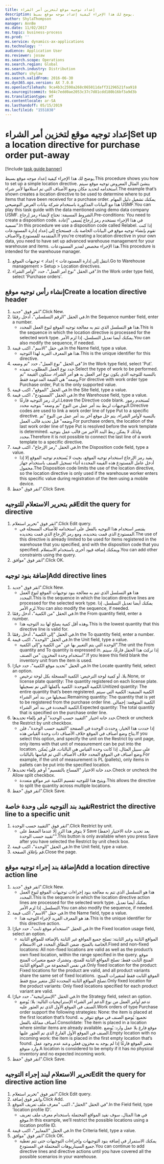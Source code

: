 ```yaml
---
title: إعداد توجيه موقع لتخزين أمر الشراء
description: يوضح لك هذا الإجراء كيفية إعداد موجه موقع بسيط.
author: ShylaThompson
manager: AnnBe
ms.date: 11/02/2017
ms.topic: business-process
ms.prod: ''
ms.service: dynamics-ax-applications
ms.technology: ''
audience: Application User
ms.reviewer: josaw
ms.search.scope: Operations
ms.search.region: Global
ms.search.industry: Distribution
ms.author: shylaw
ms.search.validFrom: 2016-06-30
ms.dyn365.ops.version: AX 7.0.0
ms.openlocfilehash: 9ca4b3c2598a268c065011daff31296521faa918
ms.sourcegitcommit: 9d4c7edd0ae2053c37c7d81cdd180b16bf3a9d3b
ms.translationtype: HT
ms.contentlocale: ar-SA
ms.lasthandoff: 05/15/2019
ms.locfileid: "1551838"
---
```

# <a name="set-up-a-location-directive-for-purchase-order-put-away"></a><span data-ttu-id="1d07a-103">إعداد توجيه موقع لتخزين أمر الشراء</span><span class="sxs-lookup"><span data-stu-id="1d07a-103">Set up a location directive for purchase order put-away</span></span>

[!include [task guide banner](../../includes/task-guide-banner.md)]

<span data-ttu-id="1d07a-104">يوضح لك هذا الإجراء كيفية إعداد موجه موقع بسيط.</span><span class="sxs-lookup"><span data-stu-id="1d07a-104">This procedure shows you how to set up a simple location directive.</span></span> <span data-ttu-id="1d07a-105">ينشئ المثال المعروض توجيه موقع سيتم استخدامه لتحديد مكان وضع الأصناف التي تم استلامها لأمر شراء.</span><span class="sxs-lookup"><span data-stu-id="1d07a-105">The example that’s shown creates a location directive to be used to determine where to put items that have been received for a purchase order.</span></span> <span data-ttu-id="1d07a-106">يمكنك تشغيل دليل المهام هذا مع البيانات المذكورة باستخدام شركة بيانات العرض التوضيحي USMF.</span><span class="sxs-lookup"><span data-stu-id="1d07a-106">You can play this task guide with the data mentioned using demo data company USMF.</span></span> <span data-ttu-id="1d07a-107">الشروط المسبقة: تحتاج لإنشاء رمز إرجاع.</span><span class="sxs-lookup"><span data-stu-id="1d07a-107">Pre-conditions: You need to create a disposition code.</span></span> <span data-ttu-id="1d07a-108">في هذا الإجراء نستخدم رمز إرجاع يُسمى "إعادة تسمية".</span><span class="sxs-lookup"><span data-stu-id="1d07a-108">In this procedure we use a disposition code called Relabel.</span></span> <span data-ttu-id="1d07a-109">إذا كنت تقوم بإنشاء توجيه موقع في البيانات الخاصة بك، فستحتاج إلى إعداد إدارة المستودعات المتقدمة للمستودع والأصناف.</span><span class="sxs-lookup"><span data-stu-id="1d07a-109">If you’re creating a location directive in your own data, you need to have set up advanced warehouse management for your warehouse and items.</span></span>  <span data-ttu-id="1d07a-110">هذا الإجراء مخصص لمدير المستودعات.</span><span class="sxs-lookup"><span data-stu-id="1d07a-110">This procedure is intended for the warehouse manager.</span></span>

1. <span data-ttu-id="1d07a-111">انتقل إلى إدارة المستودعات > إعداد > توجيهات الموقع‬.</span><span class="sxs-lookup"><span data-stu-id="1d07a-111">Go to Warehouse management > Setup > Location directives.</span></span>
2. <span data-ttu-id="1d07a-112">في الحقل "نوع أمر العمل"، حدد "أوامر الشراء".</span><span class="sxs-lookup"><span data-stu-id="1d07a-112">In the Work order type field, select 'Purchase orders'.</span></span>

## <a name="create-a-location-directive-header"></a><span data-ttu-id="1d07a-113">إنشاء رأس توجيه موقع</span><span class="sxs-lookup"><span data-stu-id="1d07a-113">Create a location directive header</span></span>
1. <span data-ttu-id="1d07a-114">انقر فوق "جديد".</span><span class="sxs-lookup"><span data-stu-id="1d07a-114">Click New.</span></span>
2. <span data-ttu-id="1d07a-115">في الحقل "الرقم التسلسلي"، أدخل رقمًا.</span><span class="sxs-lookup"><span data-stu-id="1d07a-115">In the Sequence number field, enter a number.</span></span>
    * <span data-ttu-id="1d07a-116">هذا هو التسلسل الذي تتم به معالجة توجيه الموقع لنوع العمل المحدد.</span><span class="sxs-lookup"><span data-stu-id="1d07a-116">This is the sequence in which the location directive is processed for the selected work type.</span></span> <span data-ttu-id="1d07a-117">يمكنك أيضا تعديل التسلسل، إذا لزم الأمر.</span><span class="sxs-lookup"><span data-stu-id="1d07a-117">You can also modify the sequence, if needed.</span></span>  
3. <span data-ttu-id="1d07a-118">في حقل "الاسم"، اكتب قيمة.</span><span class="sxs-lookup"><span data-stu-id="1d07a-118">In the Name field, type a value.</span></span>
    * <span data-ttu-id="1d07a-119">هذا هو المعرف الفريد لهذا التوجيه.</span><span class="sxs-lookup"><span data-stu-id="1d07a-119">This is the unique identifier for this directive.</span></span>  
4. <span data-ttu-id="1d07a-120">في الحقل "نوع العمل"، حدد "تم وضعه".</span><span class="sxs-lookup"><span data-stu-id="1d07a-120">In the Work type field, select 'Put'.</span></span>
    * <span data-ttu-id="1d07a-121">حدد نوع العمل المطلوب تنفيذه.</span><span class="sxs-lookup"><span data-stu-id="1d07a-121">Select the type of work to be performed.</span></span> <span data-ttu-id="1d07a-122">بالنسبة للتوجيه الذي يكون نوع أمر العمل به هو أمر الشراء، ستكون القيمة "تم وضعه" هي القيمة المدعومة فقط.</span><span class="sxs-lookup"><span data-stu-id="1d07a-122">For directive with work order type Purchase order, Put is the only supported value.</span></span>  
5. <span data-ttu-id="1d07a-123">في الحقل "الموقع"، اكتب قيمة.</span><span class="sxs-lookup"><span data-stu-id="1d07a-123">In the Site field, type a value.</span></span>
6. <span data-ttu-id="1d07a-124">في الحقل "المستودع"، اكتب قيمة.</span><span class="sxs-lookup"><span data-stu-id="1d07a-124">In the Warehouse field, type a value.</span></span>
    * <span data-ttu-id="1d07a-125">اترك رمز التوجيه فارغًا.</span><span class="sxs-lookup"><span data-stu-id="1d07a-125">Leave the Directive code blank.</span></span>  <span data-ttu-id="1d07a-126">تُستخدم رموز التوجيهات لربط بند أمر عمل من النوع "تم وضعه" بتوجيه محدد.</span><span class="sxs-lookup"><span data-stu-id="1d07a-126">Directive codes are used to link a work order line of type Put to a specific directive.</span></span> <span data-ttu-id="1d07a-127">بالنسبة لأوامر الشراء، يتم حل موقع آخر بند أمر عمل من النوع "تم وضعه" قبل تحديد قالب العمل.</span><span class="sxs-lookup"><span data-stu-id="1d07a-127">For purchase orders, the location of the last work order line of type Put is resolved before the work template is determined.</span></span> <span data-ttu-id="1d07a-128">ولذلك لا يمكن ربط البند الأخير من قالب عمل بتوجيه محدد.</span><span class="sxs-lookup"><span data-stu-id="1d07a-128">Therefore it is not possible to connect the last line of a work template to a specific directive.</span></span>   
7. <span data-ttu-id="1d07a-129">في الحقل "رمز الإرجاع"، اكتب قيمة.</span><span class="sxs-lookup"><span data-stu-id="1d07a-129">In the Disposition code field, type a value.</span></span>
    * <span data-ttu-id="1d07a-130">يقيد رمز الإرجاع استخدام توجيه الموقع، بحيث لا يُستخدم توجيه الموقع إلا إذا أدخل عامل المستودع هذه القيمة المحددة أثناء تسجيل الصنف باستخدام جهاز محمول.</span><span class="sxs-lookup"><span data-stu-id="1d07a-130">The Disposition code limits the use of the location directive, so the location directive is only used if the warehouse worker enters this specific value during registration of the item using a mobile device.</span></span>  
8. <span data-ttu-id="1d07a-131">انقر فوق "حفظ".</span><span class="sxs-lookup"><span data-stu-id="1d07a-131">Click Save.</span></span>

## <a name="edit-the-query-for-directive"></a><span data-ttu-id="1d07a-132">قم بتحرير الاستعلام للتوجيه</span><span class="sxs-lookup"><span data-stu-id="1d07a-132">Edit the query for directive</span></span>
1. <span data-ttu-id="1d07a-133">انقر فوق "تحرير استعلام".</span><span class="sxs-lookup"><span data-stu-id="1d07a-133">Click Edit query.</span></span>
    * <span data-ttu-id="1d07a-134">يقتصر استخدام هذا التوجيه بالفعل على استخدامه للأصناف المسجلة في المستودع الذي قمت بتحديده، ومع رمز الإرجاع الذي قمت بتحديده.</span><span class="sxs-lookup"><span data-stu-id="1d07a-134">The use of this directive is already limited to be used for items registered in the warehouse that you specified, and with the disposition code that you specified.</span></span> <span data-ttu-id="1d07a-135">ويمكنك إضافة قيود أخرى باستخدام الاستعلام.</span><span class="sxs-lookup"><span data-stu-id="1d07a-135">You can add other constraints using the query.</span></span>  
2. <span data-ttu-id="1d07a-136">انقر فوق "موافق".</span><span class="sxs-lookup"><span data-stu-id="1d07a-136">Click OK.</span></span>

## <a name="add-directive-lines"></a><span data-ttu-id="1d07a-137">إضافة بنود توجيه</span><span class="sxs-lookup"><span data-stu-id="1d07a-137">Add directive lines</span></span>
1. <span data-ttu-id="1d07a-138">انقر فوق "جديد".</span><span class="sxs-lookup"><span data-stu-id="1d07a-138">Click New.</span></span>
    * <span data-ttu-id="1d07a-139">هذا هو التسلسل الذي تتم به معالجة بنود توجيهات الموقع لنوع العمل المحدد.</span><span class="sxs-lookup"><span data-stu-id="1d07a-139">This is the sequence in which the location directive lines are processed for the selected work type.</span></span> <span data-ttu-id="1d07a-140">يمكنك أيضا تعديل التسلسل، إذا لزم الأمر.</span><span class="sxs-lookup"><span data-stu-id="1d07a-140">You can also modify the sequence, if needed.</span></span>  
2. <span data-ttu-id="1d07a-141">في الحقل "من الكمية"، أدخل رقمًا.</span><span class="sxs-lookup"><span data-stu-id="1d07a-141">In the From quantity field, enter a number.</span></span>
    * <span data-ttu-id="1d07a-142">وهذه أقل كمية يصلح لها بند التوجيه هذا.</span><span class="sxs-lookup"><span data-stu-id="1d07a-142">This is the lowest quantity that this directive line is valid for.</span></span>  
3. <span data-ttu-id="1d07a-143">في الحقل "إلى الكمية"، أدخل رقمًا.</span><span class="sxs-lookup"><span data-stu-id="1d07a-143">In the To quantity field, enter a number.</span></span>
4. <span data-ttu-id="1d07a-144">في الحقل "الوحدة"، اكتب قيمة.</span><span class="sxs-lookup"><span data-stu-id="1d07a-144">In the Unit field, type a value.</span></span>
    * <span data-ttu-id="1d07a-145">الوحدة التي يتم التعبير بها عن "من الكمية و"إلى الكمية".</span><span class="sxs-lookup"><span data-stu-id="1d07a-145">The unit the From quantity and To quantity is expressed in.</span></span> <span data-ttu-id="1d07a-146">إذا تركتَ هذا الحقل فارغًا، سيتم استخدام وحدة المخزون "من الصنف".</span><span class="sxs-lookup"><span data-stu-id="1d07a-146">If you leave this field blank the inventory unit from the item is used.</span></span>  
5. <span data-ttu-id="1d07a-147">في الحقل "تحديد موقع الكمية"، حدد خيارًا.</span><span class="sxs-lookup"><span data-stu-id="1d07a-147">In the Locate quantity field, select an option.</span></span>
    * <span data-ttu-id="1d07a-148">بلا، أو كمية لوحة الترخيص: الكمية المسجلة بكل لوحة ترخيص.</span><span class="sxs-lookup"><span data-stu-id="1d07a-148">None, or license plate quantity: The quantity registered on each license plate.</span></span> <span data-ttu-id="1d07a-149">الكمية الموحدة: الكمية بأكملها التي تم تسجيلها.</span><span class="sxs-lookup"><span data-stu-id="1d07a-149">Unitized quantity: The entire quantity that’s been registered.</span></span> <span data-ttu-id="1d07a-150">الكمية المتبقية: الكمية التي سيتم تسجيلها من بند أمر الشراء.</span><span class="sxs-lookup"><span data-stu-id="1d07a-150">Remaining quantity: The quantity that is yet to be registered from the purchase order line.</span></span> <span data-ttu-id="1d07a-151">الكمية المتوقعة: إجمالي الكمية المحددة في بند أمر الشراء.</span><span class="sxs-lookup"><span data-stu-id="1d07a-151">Expected quantity: The total quantity that is specified on the purchase order line.</span></span>  
6. <span data-ttu-id="1d07a-152">حدد خانة اختيار "التقييد حسب الوحدة" أو قم بإلغاء تحديدها.</span><span class="sxs-lookup"><span data-stu-id="1d07a-152">Check or uncheck the Restrict by unit checkbox.</span></span>
    * <span data-ttu-id="1d07a-153">إذا حددت هذا الخيار، وحددتَ الوحدة في الصفحة "التقييد حسب الوحدة"، فلن يتاح وضع أصناف في الموقع خلاف الأصناف ذات وحدة القياس هذه.</span><span class="sxs-lookup"><span data-stu-id="1d07a-153">If you select this option, and specify the unit on the Restrict by unit page, only items with that unit of measurement can be put into the location.</span></span> <span data-ttu-id="1d07a-154">على سبيل المثال، إذا كانت وحدة القياس هي البالتات، فلن يُمكن وضع أصناف في الموقع المحدد خلاف الأصناف التي تم قياسها بالبالتات.</span><span class="sxs-lookup"><span data-stu-id="1d07a-154">For example, if the unit of measurement is PL (pallets), only items in pallets can be put into the specified location.</span></span>  
7. <span data-ttu-id="1d07a-155">حدد خانة الاختيار "المساح بالتقسيم" أو قم بإلغاء تحديدها.</span><span class="sxs-lookup"><span data-stu-id="1d07a-155">Check or uncheck the Allow split checkbox.</span></span>
    * <span data-ttu-id="1d07a-156">ويتيح هذا للتوجيه تقسيم الكمية عبر مواقع متعددة.</span><span class="sxs-lookup"><span data-stu-id="1d07a-156">This allows the directive to split the quantity across multiple locations.</span></span>  
8. <span data-ttu-id="1d07a-157">انقر فوق "حفظ".</span><span class="sxs-lookup"><span data-stu-id="1d07a-157">Click Save.</span></span>

## <a name="restrict-the-directive-line-to-a-specific-unit"></a><span data-ttu-id="1d07a-158">تقييد بند التوجيه على وحدة خاصة</span><span class="sxs-lookup"><span data-stu-id="1d07a-158">Restrict the directive line to a specific unit</span></span>
1. <span data-ttu-id="1d07a-159">انقر فوق "التقييد حسب الوحدة".</span><span class="sxs-lookup"><span data-stu-id="1d07a-159">Click Restrict by unit.</span></span>
    * <span data-ttu-id="1d07a-160">لا يتوفر هذا الزر إلا عندما الضغط على Save (حفظ) بعد تحديد خانة الاختيار "تقييد حسب الوحدة".</span><span class="sxs-lookup"><span data-stu-id="1d07a-160">This button is only available when you press Save after you have selected the Restrict by unit check box.</span></span>  
2. <span data-ttu-id="1d07a-161">في الحقل "الوحدة"، اكتب قيمة.</span><span class="sxs-lookup"><span data-stu-id="1d07a-161">In the Unit field, type a value.</span></span>
3. <span data-ttu-id="1d07a-162">قم بإغلاق الصفحة.</span><span class="sxs-lookup"><span data-stu-id="1d07a-162">Close the page.</span></span>

## <a name="add-a-location-directive-action-line"></a><span data-ttu-id="1d07a-163">إضافة بند إجراء توجيه موقع</span><span class="sxs-lookup"><span data-stu-id="1d07a-163">Add a location directive action line</span></span>
1. <span data-ttu-id="1d07a-164">انقر فوق "جديد".</span><span class="sxs-lookup"><span data-stu-id="1d07a-164">Click New.</span></span>
    * <span data-ttu-id="1d07a-165">هذا هو التسلسل الذي تتم به معالجة بنود إجراءات توجيهات الموقع لنوع العمل المحدد.</span><span class="sxs-lookup"><span data-stu-id="1d07a-165">This is the sequence in which the location directive action lines are processed for the selected work type.</span></span> <span data-ttu-id="1d07a-166">يمكنك أيضا تعديل التسلسل، إذا لزم الأمر.</span><span class="sxs-lookup"><span data-stu-id="1d07a-166">You can also modify the sequence, if needed.</span></span>  
2. <span data-ttu-id="1d07a-167">في حقل "الاسم"، اكتب قيمة.</span><span class="sxs-lookup"><span data-stu-id="1d07a-167">In the Name field, type a value.</span></span>
    * <span data-ttu-id="1d07a-168">هذ هو المعرف الفريد لإجراء التوجيه هذا.</span><span class="sxs-lookup"><span data-stu-id="1d07a-168">This is the unique identifier for this directive action.</span></span>  
3. <span data-ttu-id="1d07a-169">في الحقل "استخدام موقع ثابت"، حدد خيارًا.</span><span class="sxs-lookup"><span data-stu-id="1d07a-169">In the Fixed location usage field, select an option.</span></span>
    * <span data-ttu-id="1d07a-170">المواقع الثابتة وغير الثابتة: تصلح جميع المواقع غير الثابتة بالإضافة للمواقع الثابتة الخاصة بالمنتج، ضمن النطاق المحدد في الاستعلام.</span><span class="sxs-lookup"><span data-stu-id="1d07a-170">Fixed and non-fixed locations: All non-fixed locations are valid as well as the product’s own fixed location, within the range specified in the query.</span></span>  <span data-ttu-id="1d07a-171">موقع المنتج الثابت فقط: تصلح المواقع الثابتة للمنتج، وتشترك جميع متغيرات المنتج في نفس المجموعة من المواقع الثابتة.</span><span class="sxs-lookup"><span data-stu-id="1d07a-171">Only fixed location for the product: Fixed locations for the product are valid, and all product variants share the same set of fixed locations.</span></span> <span data-ttu-id="1d07a-172">الموقع الثابت فقط لمتغيرات المنتج: تصلح المواقع الثابتة المحددة لكل متغير منتج فقط.</span><span class="sxs-lookup"><span data-stu-id="1d07a-172">Only fixed location for the product variants: Only fixed locations specified for each product variant are valid.</span></span>  
4. <span data-ttu-id="1d07a-173">في الحقل "الإستراتيجية"، حدد خيارًا.</span><span class="sxs-lookup"><span data-stu-id="1d07a-173">In the Strategy field, select an option.</span></span>
    * <span data-ttu-id="1d07a-174">تدعم أوامر العمل من نوع الدعم أمر الشراء الإستراتيجيات التالية: بلا: يُوضع الصنف في الموقع الأول الذي تم العثور عليه.</span><span class="sxs-lookup"><span data-stu-id="1d07a-174">Work orders of type Purchase order support the following strategies: None: the item is placed at the first location that’s found.</span></span> <span data-ttu-id="1d07a-175">تجميع: يُوضع الصنف في موقع تتوفر به أصناف مماثلة بالفعل.</span><span class="sxs-lookup"><span data-stu-id="1d07a-175">Consolidate: The item is placed in a location where similar items are already available.</span></span> <span data-ttu-id="1d07a-176">موقع فارغ بلا عمل وارد: يُوضع الصنف في الموقع الأول الفارغ الذي تم العثور عليها.</span><span class="sxs-lookup"><span data-stu-id="1d07a-176">Empty location with no incoming work: the item is placed in the first empty location that’s found.</span></span> <span data-ttu-id="1d07a-177">يعتبر الموقع فارغًا إذا لم يوجد به مخزون فعلي وعند عدم وجود عمل وارد متوقع.</span><span class="sxs-lookup"><span data-stu-id="1d07a-177">A location is considered to be empty if it has no physical inventory and no expected incoming work.</span></span>  
5. <span data-ttu-id="1d07a-178">انقر فوق "حفظ".</span><span class="sxs-lookup"><span data-stu-id="1d07a-178">Click Save.</span></span>

## <a name="edit-the-query-for-directive-action-line"></a><span data-ttu-id="1d07a-179">تحرير الاستعلام لبند إجراء التوجيه</span><span class="sxs-lookup"><span data-stu-id="1d07a-179">Edit the query for directive action line</span></span>
1. <span data-ttu-id="1d07a-180">انقر فوق "تحرير استعلام".</span><span class="sxs-lookup"><span data-stu-id="1d07a-180">Click Edit query.</span></span>
2. <span data-ttu-id="1d07a-181">وانقر فوق إضافة.</span><span class="sxs-lookup"><span data-stu-id="1d07a-181">Click Add.</span></span>
3. <span data-ttu-id="1d07a-182">في الحقل "الحقل"، اكتب "معرف ملف تعريف الموقع".</span><span class="sxs-lookup"><span data-stu-id="1d07a-182">In the Field field, type 'location profile ID'.</span></span>
    * <span data-ttu-id="1d07a-183">في هذا المثال، سوف نقيد المواقع المحتملة باستخدام معرف ملف تعريف موقع.</span><span class="sxs-lookup"><span data-stu-id="1d07a-183">In this example, we’ll restrict the possible locations using a location profile ID.</span></span>  
4. <span data-ttu-id="1d07a-184">في الحقل "المعايير"، اكتب قيمة.</span><span class="sxs-lookup"><span data-stu-id="1d07a-184">In the Criteria field, type a value.</span></span>
5. <span data-ttu-id="1d07a-185">انقر فوق "موافق".</span><span class="sxs-lookup"><span data-stu-id="1d07a-185">Click OK.</span></span>
    * <span data-ttu-id="1d07a-186">يمكنك الاستمرار في إضافة بنود التوجيهات وإجراءات التوجيهات حتى تتم تغطية جميع السيناريوهات المحتملة في المستودع.</span><span class="sxs-lookup"><span data-stu-id="1d07a-186">You can continue to add directive lines and directive actions until you have covered all the possible scenarios in your warehouse.</span></span>  

